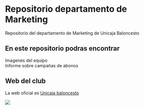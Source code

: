 # Repositorio departamento de Marketing
Repositorio del departamento de Marketing de Unicaja Baloncesto
<h2>En este repositorio podras encontrar</h2>

Imagenes del equipo<br>
Informe sobre campañas de abonos<br>

<h2>Web del club</h2>

La web oficial es  <a href="https://www.unicajabaloncesto.com/">Unicaja baloncesto</a>

<img src="https://www.unicajabaloncesto.com/Images/Web/logo.png">
